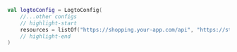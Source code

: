 ```kotlin title="LogtoViewModel.kt"
val logtoConfig = LogtoConfig(
    //...other configs
    // highlight-start
    resources = listOf("https://shopping.your-app.com/api", "https://store.your-app.com/api"), // 新增 API 資源 (API resources)
    // highlight-end
)
```
